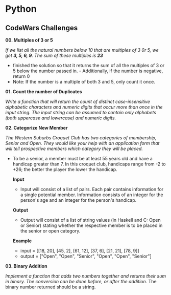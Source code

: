 # Python

## CodeWars Challenges

**00. Multiples of 3 or 5**

*If we list all the natural numbers below 10 that are multiples of 3 0r 5, we get **3, 5, 6, 9**. The sum of these multiples is **23***
   - finished the solution so that it returns the sum of all the multiples of 3 or 5 below the number passed in.    - Additionally, if the number is negative, return 0
   - Note: If the number is a multiple of both 3 and 5, only count it once.


**01. Count the number of Duplicates**

*Write a function that will return the count of distinct case-insensitive alphabetic characters and numeric digits that occur more than once in the input string. The input string can be assumed to contain only alphabets (both uppercase and lowercase) and numeric digits.*

**02. Categorize New Member**

*The Western Suburbs Croquet Club has two categories of membership, Senior and Open. They would like your help with an application form that will tell prospective members which category they will be placed.*

  - To be a senior, a member must be at least 55 years old and have a handicap greater than 7.     In this croquet club, handicaps range from -2 to +26; the better the player the lower the      handicap.

    **Input**
      - Input will consist of a list of pairs. Each pair contains information for a single             potential member. Information consists of an integer for the person's age and an               integer for the person's handicap.

    **Output**
      - Output will consist of a list of string values (in Haskell and C: Open or Senior)              stating whether the respective member is to be placed in the senior or open category.

    **Example**
      - input =  [[18, 20], [45, 2], [61, 12], [37, 6], [21, 21], [78, 9]]
      - output = ["Open", "Open", "Senior", "Open", "Open", "Senior"]


**03. Binary Addition**

*Implement a function that adds two numbers together and returns their sum in binary. The conversion can be done before, or after the addition.*
  The binary number returned should be a string.